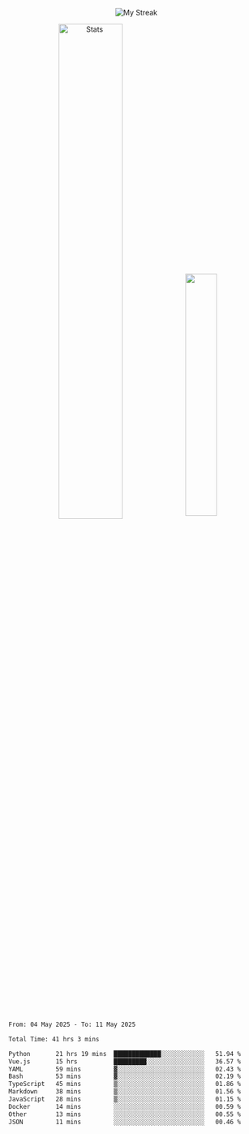 <p align="center">
<picture>
  <source media="(prefers-color-scheme: dark)" srcset="http://github-readme-streak-stats.herokuapp.com?user=semolik&theme=dark&hide_border=true&background=DD272700">
  <img alt="My Streak" src="http://github-readme-streak-stats.herokuapp.com?user=semolik&hide_border=true">
</picture>
</p>
<div align="center">
  <picture>
    <source media="(prefers-color-scheme: dark)" srcset="https://github-readme-stats.vercel.app/api?username=semolik&show_icons=true&bg_color=DD272700&hide_border=true&theme=dark">
        <img alt="Stats" src="https://github-readme-stats.vercel.app/api?username=semolik&show_icons=true&bg_color=DD272700&hide_border=true" width="50%" >
  </picture>
  <sup>
  <picture>
  <source media="(prefers-color-scheme: dark)" srcset="https://github-readme-stats.vercel.app/api/top-langs/?username=semolik&layout=compact&hide_border=true&bg_color=DD272700&theme=dark">
  <img src="https://github-readme-stats.vercel.app/api/top-langs/?username=semolik&layout=compact&hide_border=true" width="35%" />
  </picture>
  </sup>
</div>
<!--START_SECTION:waka-->

```txt
From: 04 May 2025 - To: 11 May 2025

Total Time: 41 hrs 3 mins

Python       21 hrs 19 mins  █████████████░░░░░░░░░░░░   51.94 %
Vue.js       15 hrs          █████████░░░░░░░░░░░░░░░░   36.57 %
YAML         59 mins         ▓░░░░░░░░░░░░░░░░░░░░░░░░   02.43 %
Bash         53 mins         ▓░░░░░░░░░░░░░░░░░░░░░░░░   02.19 %
TypeScript   45 mins         ▒░░░░░░░░░░░░░░░░░░░░░░░░   01.86 %
Markdown     38 mins         ▒░░░░░░░░░░░░░░░░░░░░░░░░   01.56 %
JavaScript   28 mins         ▒░░░░░░░░░░░░░░░░░░░░░░░░   01.15 %
Docker       14 mins         ░░░░░░░░░░░░░░░░░░░░░░░░░   00.59 %
Other        13 mins         ░░░░░░░░░░░░░░░░░░░░░░░░░   00.55 %
JSON         11 mins         ░░░░░░░░░░░░░░░░░░░░░░░░░   00.46 %
```

<!--END_SECTION:waka-->

